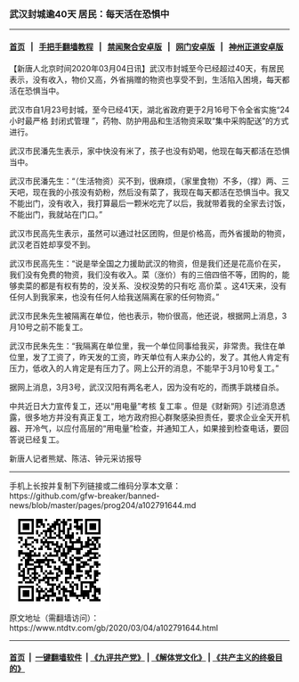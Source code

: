 ### 武汉封城逾40天 居民：每天活在恐惧中
------------------------

#### [首页](https://github.com/gfw-breaker/banned-news/blob/master/README.md) &nbsp;&nbsp;|&nbsp;&nbsp; [手把手翻墙教程](https://github.com/gfw-breaker/guides/wiki) &nbsp;&nbsp;|&nbsp;&nbsp; [禁闻聚合安卓版](https://github.com/gfw-breaker/bn-android) &nbsp;&nbsp;|&nbsp;&nbsp; [网门安卓版](https://github.com/oGate2/oGate) &nbsp;&nbsp;|&nbsp;&nbsp; [神州正道安卓版](https://github.com/SzzdOgate/update) 



<div><div class="post_content" itemprop="articleBody">
 <p>
  【新唐人北京时间2020年03月04日讯】武汉市封城至今已经超过40天，有居民表示，没有收入，物价又高，外省捐赠的物资也享受不到，生活陷入困境，每天都活在恐惧当中。
 </p>
 <p>
  武汉市自1月23号封城，至今已经41天，湖北省政府更于2月16号下令全省实施“24小时最严格
  <ok href="https://www.ntdtv.com/gb/封闭式管理.htm">
   封闭式管理
  </ok>
  ”，药物、防护用品和生活物资采取“集中采购配送”的方式进行。
 </p>
 <p>
  武汉市民潘先生表示，家中快没有米了，孩子也没有奶喝，他现在每天都活在恐惧当中。
 </p>
 <p>
  武汉市民潘先生：“（生活物资）买不到，很麻烦，（家里食物）不多，（撑）两、三天吧，现在我的小孩没有奶粉，然后没有菜了，我现在每天都活在恐惧当中。我又不能出门，没有收入，我打算最后一颗米吃完了以后，我就带着我的全家去讨饭，不能出门，我就站在门口。”
 </p>
 <p>
  武汉市民高先生表示，虽然可以通过社区团购，但是价格高，而外省援助的物资，武汉老百姓却享受不到。
 </p>
 <p>
  武汉市民高先生：“说是举全国之力援助武汉的物资，但是我们还是花高价在买，我们没有免费的物资，我们没有收入。菜（涨价）有的三倍四倍不等，团购的，能够卖菜的都是有权有势的，没关系、没权没势的只有吃
  <ok href="https://www.ntdtv.com/gb/高价菜.htm">
   高价菜
  </ok>
  。这41天来，没有任何人到我家来，也没有任何人给我送隔离在家的任何物资。”
 </p>
 <p>
  武汉市民朱先生被隔离在单位，他也表示，物价很高，他还说，根据网上消息，3月10号之前不能复工。
 </p>
 <p>
  武汉市民朱先生：“我隔离在单位里，我一个单位同事给我买，非常贵。我住在单位里，发了工资了，昨天发的工资，昨天单位有人来办公的，发了。其他人肯定有压力，低收入的人肯定是有压力了。网上公开的消息，不能早于3月10号复工。”
 </p>
 <p>
  据网上消息，3月3号，武汉汉阳有两名老人，因为没有吃的，而携手跳楼自杀。
 </p>
 <p>
  中共近日大力宣传复工，还以“用电量”考核
  <ok href="https://www.ntdtv.com/gb/复工率.htm">
   复工率
  </ok>
  。但是《财新网》引述消息透露，很多地方并没有真正复工，地方政府担心群聚感染担责任，要求企业全天开机器、开冷气，以应付高层的“用电量”检查，并通知工人，如果接到检查电话，要回答说已经复工。
 </p>
 <p>
  新唐人记者熊斌、陈洁、钟元采访报导
 </p>
 <div class="single_ad">
 </div>
</div>
</div>
<hr/>
手机上长按并复制下列链接或二维码分享本文章：<br/>
https://github.com/gfw-breaker/banned-news/blob/master/pages/prog204/a102791644.md <br/>
<a href='https://github.com/gfw-breaker/banned-news/blob/master/pages/prog204/a102791644.md'><img src='https://github.com/gfw-breaker/banned-news/blob/master/pages/prog204/a102791644.md.png'/></a> <br/>
原文地址（需翻墙访问）：https://www.ntdtv.com/gb/2020/03/04/a102791644.html


------------------------
#### [首页](https://github.com/gfw-breaker/banned-news/blob/master/README.md) &nbsp;|&nbsp; [一键翻墙软件](https://github.com/gfw-breaker/nogfw/blob/master/README.md) &nbsp;| [《九评共产党》](https://github.com/gfw-breaker/9ping.md/blob/master/README.md#九评之一评共产党是什么) | [《解体党文化》](https://github.com/gfw-breaker/jtdwh.md/blob/master/README.md) | [《共产主义的终极目的》](https://github.com/gfw-breaker/gczydzjmd.md/blob/master/README.md)


<img src='http://gfw-breaker.win/banned-news/pages/prog204/a102791644.md' width='0px' height='0px'/>